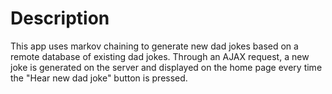 # Description

This app uses markov chaining to generate new dad jokes based on a remote database of existing dad jokes. Through an AJAX request, a new joke is generated on the server and displayed on the home page every time the "Hear new dad joke" button is pressed. 